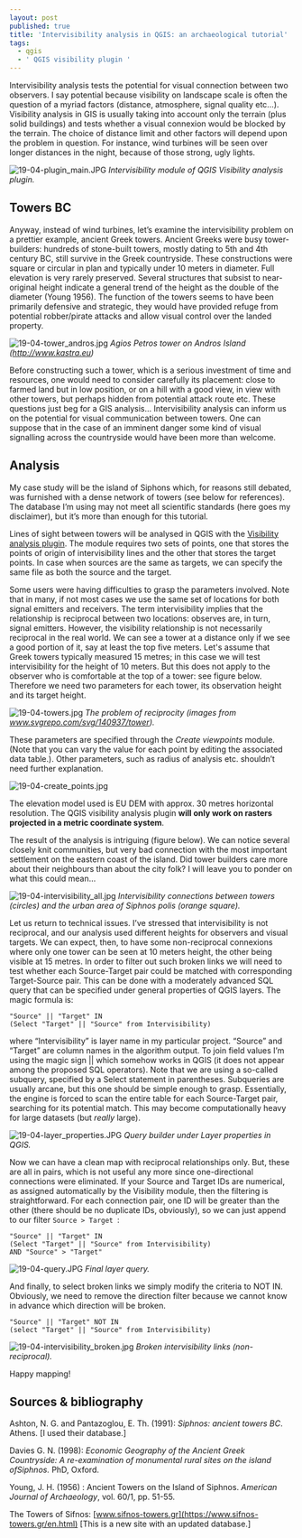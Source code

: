 ```yaml
---
layout: post
published: true
title: 'Intervisibility analysis in QGIS: an archaeological tutorial'
tags:
  - qgis
  - ' QGIS visibility plugin '
---
```

Intervisibility analysis tests the potential for visual connection between two observers. I say potential because visibility on landscape scale is often the question of a myriad factors (distance, atmosphere, signal quality etc...). Visibility analysis in GIS is usually taking into account only the terrain (plus solid buildings) and tests whether a visual connexion would be blocked by the terrain. The choice of distance limit and other factors will depend upon the problem in question. For instance, wind turbines will be seen over longer distances in the night, because of those strong, ugly lights.

![19-04-plugin_main.JPG]({{site.baseurl}}/figures/19-04-plugin_main.JPG)
*Intervisibility module of QGIS Visibility analysis plugin.*

## Towers BC

Anyway, instead of wind turbines, let’s examine the intervisibility problem on a prettier example, ancient Greek towers. Ancient Greeks were busy tower-builders: hundreds of stone-built towers, mostly dating to 5th and 4th century BC, still survive in the Greek countryside. These constructions were square or circular in plan and typically under 10 meters in diameter. Full elevation is very rarely preserved. Several structures that subsist to near-original height indicate a general trend of the height as the double of the diameter (Young 1956). The function of the towers seems to have been primarily defensive and strategic, they would have provided refuge from potential robber/pirate attacks and allow visual control over the landed property.
 
 ![19-04-tower_andros.jpg]({{site.baseurl}}/figures/19-04-tower_andros.jpg)
*Agios Petros tower on Andros Island (http://www.kastra.eu)*


Before constructing such a tower, which is a serious investment of time and resources, one would need to consider carefully its placement: close to farmed land but in low position, or on a hill with a good view, in view with other towers, but perhaps hidden from potential attack route etc. These questions just beg for a GIS analysis... Intervisibility analysis can inform us on the potential for visual communication between towers. One can suppose that in the case of an imminent danger some kind of visual signalling across the countryside would have been more than welcome.

## Analysis 

My case study will be the island of Siphons which, for reasons still debated, was furnished with a dense network of towers (see below for references). The database I’m using may not meet all scientific standards (here goes my disclaimer), but it’s more than enough for this tutorial. 

Lines of sight between towers will be analysed in QGIS with the [Visibility analysis plugin]( www.zoran-cuckovic.from.hr/QGIS-visibility-analysis/). The module requires two sets of points, one that stores the points of origin of intervisibility lines and the other that stores the target points. In case when sources are the same as targets, we can specify the same file as both the source and the target.

Some users were having difficulties to grasp the parameters involved. Note that in many, if not most cases we use the same set of locations for both signal emitters and receivers. The term intervisibility implies that the relationship is reciprocal between two locations: observes are, in turn, signal emitters. However, the visibility relationship is not necessarily reciprocal in the real world. We can see a tower at a distance only if we see a good portion of it, say at least the top five meters. Let's assume that Greek towers typically measured 15 metres; in this case we will test intervisibility for the height of 10 meters. But this does not apply to the observer who is comfortable at the top of a tower: see figure below. Therefore we need two parameters for each tower, its observation height and its target height. 

![19-04-towers.jpg]({{site.baseurl}}/figures/19-04-towers.jpg)
*The problem of reciprocity (images from www.svgrepo.com/svg/140937/tower).*

These parameters are specified through the *Create viewpoints* module. (Note that you can vary the value for each point by editing the associated data table.). Other parameters, such as radius of analysis etc. shouldn’t need further explanation. 

![19-04-create_points.jpg]({{site.baseurl}}/figures/19-04-create_points.jpg)

The elevation model used is EU DEM with approx. 30 metres horizontal resolution. The QGIS visibility analysis plugin **will only work on rasters projected in a metric coordinate system**.

The result of the analysis is intriguing (figure below). We can notice several closely knit communities, but very bad connection with the most important settlement on the eastern coast of the island. Did tower builders care more about their neighbours than about the city folk? I will leave you to ponder on what this could mean…

![19-04-intervisibility_all.jpg]({{site.baseurl}}/figures/19-04-intervisibility_all.jpg)
*Intervisibility connections between towers (circles) and the urban area of Siphnos polis (orange square).*

Let us return to technical issues. I’ve stressed that intervisibility is not reciprocal, and our analysis used different heights for observers and visual targets. We can expect, then, to have some non-reciprocal connexions where only one tower can be seen at 10 meters height, the other being visible at 15 metres. In order to filter out such broken links we will need to test whether each Source-Target pair could be matched with corresponding Target-Source pair. This can be done with a moderately advanced SQL query that can be specified under general properties of QGIS layers. The magic formula is:
``` 
"Source" || "Target" IN 
(Select "Target" || "Source" from Intervisibility)
```
where “Intervisibility” is layer name in my particular project. “Source” and “Target” are column names in the algorithm output. To join field values I’m using the magic sign || which somehow works in QGIS (it does not appear among the proposed SQL operators). Note that we are using a so-called subquery, specified by a Select statement in parentheses. Subqueries are usually arcane, but this one should be simple enough to grasp. Essentially, the engine is forced to scan the entire table for each Source-Target pair, searching for its potential match. This may become computationally heavy for large datasets (but *really* large).
 
 ![19-04-layer_properties.JPG]({{site.baseurl}}/figures/19-04-layer_properties.JPG)
*Query builder under Layer properties in QGIS.*
 
Now we can have a clean map with reciprocal relationships only. But, these are all in pairs, which is not useful any more since one-directional connections were eliminated. If your Source and Target IDs are numerical, as assigned automatically by the Visibility module, then the filtering is straightforward. For each connection pair, one ID will be greater than the other (there should be no duplicate IDs, obviously), so we can just append to our filter `Source > Target `: 
```
"Source" || "Target" IN 
(Select "Target" || "Source" from Intervisibility)
AND "Source" > "Target"
```

![19-04-query.JPG]({{site.baseurl}}/figures/19-04-query.JPG)
*Final layer query.*

And finally, to select broken links we simply modify the criteria to NOT IN. Obviously, we need to remove the direction filter because we cannot know in advance which direction will be broken. 
``` 
"Source" || "Target" NOT IN 
(select "Target" || "Source" from Intervisibility)
```

![19-04-intervisibility_broken.jpg]({{site.baseurl}}/figures/19-04-intervisibility_broken.jpg)
*Broken intervisibility links (non-reciprocal).*

Happy mapping!

## Sources & bibliography 

Ashton, N. G. and Pantazoglou, E. Th. (1991): *Siphnos: ancient towers BC*. Athens. [I used their database.]

Davies G. N. (1998): *Economic Geography of the Ancient Greek Countryside: A re-examination of monumental rural sites on the island ofSiphnos.* PhD, Oxford.

Young, J. H. (1956) : Ancient Towers on the Island of Siphnos. *American Journal of Archaeology*, vol. 60/1, pp. 51-55.

The Towers of Sifnos: [www.sifnos-towers.gr](https://www.sifnos-towers.gr/en.html) [This is a new site with an updated database.]
